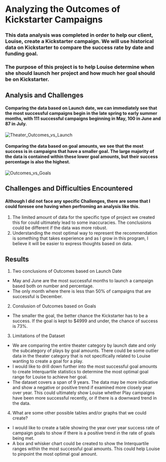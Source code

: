 # Analyzing the Outcomes of Kickstarter Campaigns

###  This data analysis was completed in order to help our client, Louise, create a Kickstarter campaign. We will use historical data on Kickstarter to compare the success rate by date and funding goal.

### The purpose of this project is to help Louise determine when she should launch her project and how much her goal should be on Kickstarter.

## Analysis and Challenges

#### Comparing the data based on Launch date, we can immediately see that the most successful campaigns begin in the late spring to early summer months, with 111 successful campaigns beginning in May, 100 in June and 87 in July. 

![Theater_Outcomes_vs_Launch](https://user-images.githubusercontent.com/81929616/115126638-7c0fee00-9f9e-11eb-8640-c8f6496d6e1b.png)

#### Comparing the data based on goal amounts, we see that the most success is in campaigns that have a smaller goal. The large majority of the data is contained within these lower goal amounts, but their success percentage is also the highest.

![Outcomes_vs_Goals](https://user-images.githubusercontent.com/81929616/115127586-93060e80-9fa5-11eb-893b-79f17d38fd70.png)

## Challenges and Difficulties Encountered

#### Although I did not face any specific Challenges, there are some that I could foresee one having when perfroming an analysis like this.
1. The limited amount of data for the specific type of project we created this for could ultimately lead to some inaccuracies. The conclusions could be different if the data was more robust.
2. Understanding the most optimal way to represent the recommendation is something that takes experience and as I grow in this program, I believe it will be easier to express thoughts based on data.

## Results

1. Two conclusions of Outcomes based on Launch Date
  * May and June are the most successful months to launch a campaign based both on number and percentage. 
  * The only month where there is less than 50% of campaigns that are successful is December. 

2. Conslusion of Outcomes based on Goals
  * The smaller the goal, the better chance the Kickstarter has to be a success. If the goal is kept to $4999 and under, the chance of success is 73%.

3. Limitations of the Dataset
  * We are comparing the entire theater category by launch date and only the subcategory of plays by goal amounts. There could be some outlier data in the theater category that is not specifically related to Louise wanting to create a goal for a play.  
  * I would like to drill down further into the most successful goal amounts to create Interquartile statistics to determine the most optimal goal range for Louise to achieve her goal.
  * The dataset covers a span of 9 years. The data may be more indicative and show a negative or positive trend if examined more closely year over year. This could ultimately show Louise whether Play campaigns have been more successful recently, or if there is a downward trend in the data.

4. What are some other possible tables and/or graphs that we could create?
  * I would like to create a table showing the year over year success rate of campaign goals to show if there is a positive trend in the rate of goals being met.
  * A box and whisker chart could be created to show the Interquartile ranges within the most successful goal amounts. This could help Louise to pinpoint the most optimal goal amount.
